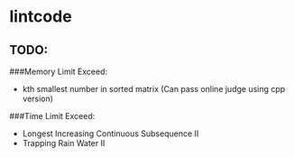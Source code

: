 # lintcode

## TODO:
###Memory Limit Exceed:
- kth smallest number in sorted matrix  (Can pass online judge using cpp version)

###Time Limit Exceed:
- Longest Increasing Continuous Subsequence II
- Trapping Rain Water II

